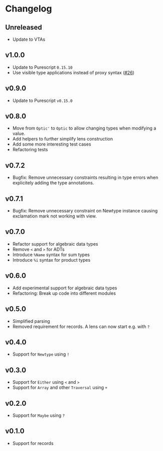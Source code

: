 # Changelog

## Unreleased
- Update to VTAs

## v1.0.0
- Update to Purescript `0.15.10`
- Use visible type applications instead of proxy syntax ([#26](https://github.com/sigma-andex/purescript-barlow-lens/pull/26))

## v0.9.0
- Update to Purescript `v0.15.0`

## v0.8.0
- Move from `Optic'` to `Optic` to allow changing types when modifying a value.
- Add helpers to further simplify lens construction
- Add some more interesting test cases
- Refactoring tests

## v0.7.2
- Bugfix: Remove unnecessary constraints resulting in type errors when explicitely adding the type annotations.

## v0.7.1
- Bugfix: Remove unnecessary constraint on Newtype instance causing exclamation mark not working with view.

## v0.7.0
- Refactor support for algebraic data types
- Remove `<` and `>` for ADTs 
- Introduce `%Name` syntax for sum types
- Introduce `%i` syntax for product types

## v0.6.0
- Add experimental support for algebraic data types 
- Refactoring: Break up code into different modules

## v0.5.0
- Simplified parsing 
- Removed requirement for records. A lens can now start e.g. with `?` 

## v0.4.0
- Support for `Newtype` using `!`

## v0.3.0
- Support for `Either` using `<` and `>`
- Support for `Array` and other `Traversal` using `+`

## v0.2.0
- Support for `Maybe` using `?`

## v0.1.0
- Support for records
